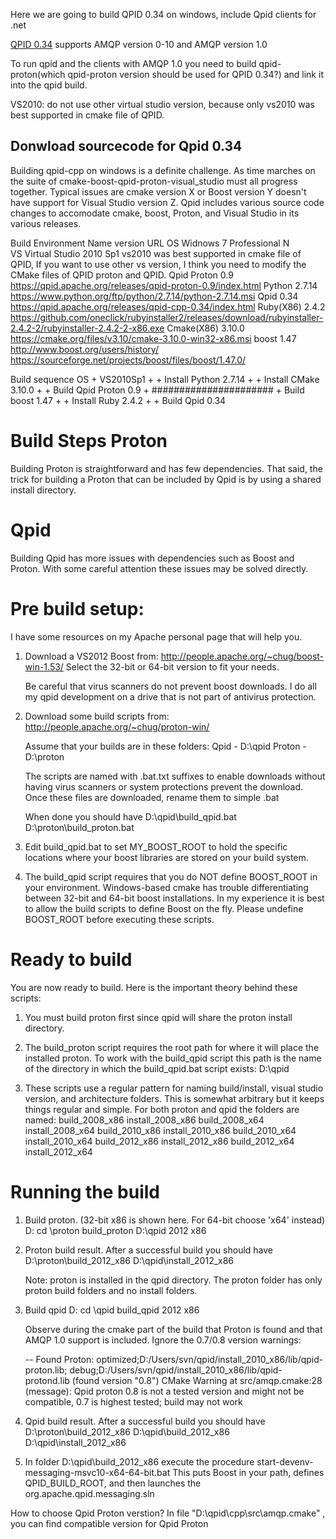 Here we are going to build QPID 0.34 on windows, include Qpid clients for .net

[QPID 0.34](https://qpid.apache.org/releases/qpid-cpp-0.34/index.html) supports AMQP version 0-10 and AMQP version 1.0

To run qpid and the clients with AMQP 1.0 you need to build qpid-proton(which qpid-proton version should be used for QPID 0.34?) and link it into the qpid build.

VS2010: do not use other virtual studio version, because only vs2010 was best supported in cmake file of QPID.

## Donwload sourcecode for Qpid 0.34


Building qpid-cpp on windows is a definite challenge. As time marches on the suite of cmake-boost-qpid-proton-visual_studio must all progress together. Typical issues are cmake version X or Boost version Y doesn't have support for Visual Studio version Z. Qpid includes various source code changes to accomodate cmake, boost, Proton, and Visual Studio in its various releases. 

Build Environment
Name
version
URL
OS	Widnows 7 Professional N	
VS	Virtual Studio 2010 Sp1	vs2010 was best supported in cmake file of QPID, If you want to use other vs version, I think you need to modify the CMake files of QPID proton and QPID.
Qpid Proton	0.9	https://qpid.apache.org/releases/qpid-proton-0.9/index.html
Python	2.7.14	https://www.python.org/ftp/python/2.7.14/python-2.7.14.msi
Qpid	0.34	https://qpid.apache.org/releases/qpid-cpp-0.34/index.html
Ruby(X86)	2.4.2	https://github.com/oneclick/rubyinstaller2/releases/download/rubyinstaller-2.4.2-2/rubyinstaller-2.4.2-2-x86.exe
Cmake(X86)	3.10.0	https://cmake.org/files/v3.10/cmake-3.10.0-win32-x86.msi
boost	1.47	http://www.boost.org/users/history/ https://sourceforge.net/projects/boost/files/boost/1.47.0/

Build sequence
OS + VS2010Sp1 
            +
            +
Install Python 2.7.14
            +
            +
Install CMake 3.10.0
            +
            +
Build Qpid Proton 0.9
            +
######################
            +
Build boost 1.47
            +
            +
Install Ruby 2.4.2
            +
            +
Build Qpid 0.34

Build Steps
Proton
======
Building Proton is straightforward and has few dependencies.
That said, the trick for building a Proton that can be included by
Qpid is by using a shared install directory.
 
Qpid
====
Building Qpid has more issues with dependencies such as Boost and Proton.
With some careful attention these issues may be solved directly.
 
Pre build setup:
================
I have some resources on my Apache personal page that will help you.
 
1. Download a VS2012 Boost from:
   http://people.apache.org/~chug/boost-win-1.53/
   Select the 32-bit or 64-bit version to fit your needs.
 
   Be careful that virus scanners do not prevent boost downloads.
   I do all my qpid development on a drive that is not part of
   antivirus protection.
 
2. Download some build scripts from:
   http://people.apache.org/~chug/proton-win/
 
   Assume that your builds are in these folders:
      Qpid    - D:\qpid
      Proton  - D:\proton
 
   The scripts are named with .bat.txt suffixes to enable downloads without
   having virus scanners or system protections prevent the download. Once
   these files are downloaded, rename them to simple .bat
 
   When done you should have
      D:\qpid\build_qpid.bat
      D:\proton\build_proton.bat
 
3. Edit build_qpid.bat to set MY_BOOST_ROOT to hold the specific locations where
your boost libraries are stored on your build system.
 
4. The build_qpid script requires that you do NOT define BOOST_ROOT in your
environment. Windows-based cmake has trouble differentiating between 32-bit
and 64-bit boost installations. In my experience it is best to allow the
build scripts to define Boost on the fly. Please undefine BOOST_ROOT before
executing these scripts.
 
Ready to build
==============
You are now ready to build. Here is the important theory behind these scripts:
 
1. You must build proton first since qpid will share the proton install directory.
 
2. The build_proton script requires the root path for where it
will place the installed proton. To work with the build_qpid script
this path is the name of the directory in which the build_qpid.bat
script exists: D:\qpid
 
3. These scripts use a regular pattern for naming build/install,
visual studio version, and architecture folders. This is somewhat arbitrary but
it keeps things regular and simple. For both proton and qpid the folders are
named:
   build_2008_x86   install_2008_x86
   build_2008_x64   install_2008_x64
   build_2010_x86   install_2010_x86
   build_2010_x64   install_2010_x64
   build_2012_x86   install_2012_x86
   build_2012_x64   install_2012_x64
 
Running the build
=================
 
1. Build proton. (32-bit x86 is shown here. For 64-bit choose 'x64' instead)
    D:
    cd \proton
    build_proton D:\qpid 2012 x86
 
2. Proton build result. After a successful build you should have
    D:\proton\build_2012_x86
    D:\qpid\install_2012_x86
 
    Note: proton is installed in the qpid directory. The proton folder has
    only proton build folders and no install folders.
 
3. Build qpid
   D:
   cd \qpid
   build_qpid 2012 x86
 
   Observe during the cmake part of the build that Proton is found and that
   AMQP 1.0 support is included. Ignore the 0.7/0.8 version warnings:
 
   -- Found Proton: optimized;D:/Users/svn/qpid/install_2010_x86/lib/qpid-proton.lib;
      debug;D:/Users/svn/qpid/install_2010_x86/lib/qpid-protond.lib (found version "0.8")
      CMake Warning at src/amqp.cmake:28 (message):
         Qpid proton 0.8 is not a tested version and might not be compatible, 0.7 is
         highest tested; build may not work
 
4. Qpid build result. After a successful build you should have
    D:\proton\build_2012_x86
    D:\qpid\build_2012_x86
    D:\qpid\install_2012_x86
 
5. In folder D:\qpid\build_2012_x86 execute the procedure
   start-devenv-messaging-msvc10-x64-64-bit.bat
   This puts Boost in your path, defines QPID_BUILD_ROOT, and then
   launches the org.apache.qpid.messaging.sln

How to choose Qpid Proton verstion?
In file "D:\qpid\cpp\src\amqp.cmake" , you can find compatible version for Qpid Proton




